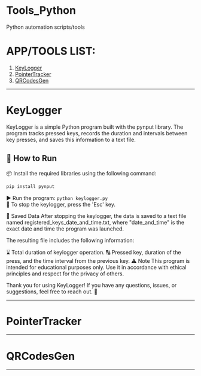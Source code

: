 # Tools_Python
Python automation scripts/tools

# APP/TOOLS LIST:
 1. [KeyLogger](#KeyLogger)
 2. [PointerTracker](#PointerTracker)
 3. [QRCodesGen](#QRCodesGen)

------------------------------------------------------------------------------------------------------------------------

# KeyLogger

KeyLogger is a simple Python program built with the pynput library. The program tracks pressed keys, records the duration and intervals between key presses, and saves this information to a text file.

## 🚀 How to Run

📦 Install the required libraries using the following command:
   ```bash
   pip install pynput
   ```

▶️ Run the program:
    ```
    python keylogger.py
    ```
<br>
🛑 To stop the keylogger, press the 'Esc' key.

📑 Saved Data
After stopping the keylogger, the data is saved to a text file named registered_keys_date_and_time.txt, where "date_and_time" is the exact date and time the program was launched.

The resulting file includes the following information:

⌛ Total duration of keylogger operation.
🔠 Pressed key, duration of the press, and the time interval from the previous key.
⚠️ Note
This program is intended for educational purposes only. Use it in accordance with ethical principles and respect for the privacy of others.

Thank you for using KeyLogger! If you have any questions, issues, or suggestions, feel free to reach out. 💌

------------------------------------------------------------------------------------------------------------------------

# PointerTracker


------------------------------------------------------------------------------------------------------------------------

# QRCodesGen


------------------------------------------------------------------------------------------------------------------------
